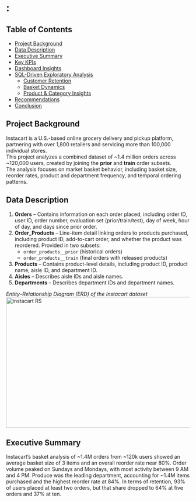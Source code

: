 # :
## Table of Contents
- [Project Background](#project-background)
- [Data Description](#data-descrption)
- [Executive Summary](#executive-summary)
- [Key KPIs](#key-kpis)
- [Dashboard Insights](#dashboard-insights)
- [SQL-Driven Exploratory Analysis](#sql-driven-exploratory-analysis)
  - [Customer Retention](#customer-retention)
  - [Basket Dynamics](#basket-dynamics)
  - [Product & Category Insights](#product--category-insights)
- [Recommendations](#recommendations)
- [Conclusion](#conclusion)

## Project Background
Instacart is a U.S.-based online grocery delivery and pickup platform, partnering with over 1,800 retailers and servicing more than 100,000 individual stores.  
This project analyzes a combined dataset of ~1.4 million orders across ~120,000 users, created by joining the **prior** and **train** order subsets.  
The analysis focuses on market basket behavior, including basket size, reorder rates, product and department frequency, and temporal ordering patterns.  

## Data Description
1. **Orders** – Contains information on each order placed, including order ID, user ID, order number, evaluation set (prior/train/test), day of week, hour of day, and days since prior order.  
2. **Order_Products** – Line-item detail linking orders to products purchased, including product ID, add-to-cart order, and whether the product was reordered. Provided in two subsets:  
   - `order_products__prior` (historical orders)  
   - `order_products__train` (final orders with released products)  
3. **Products** – Contains product-level details, including product ID, product name, aisle ID, and department ID.  
4. **Aisles** – Describes aisle IDs and aisle names.  
5. **Departments** – Describes department IDs and department names.
   
*Entity–Relationship Diagram (ERD) of the Instacart dataset*
<img width="584" height="357" alt="instacart RS" src="https://github.com/user-attachments/assets/4b13e6ee-a591-4d98-a717-e6796a613061" />

## Executive Summary
Instacart’s basket analysis of ~1.4M orders from ~120k users showed an average basket size of 3 items and an overall reorder rate near 80%. Order volume peaked on Sundays and Mondays, with most activity between 9 AM and 4 PM. Produce was the leading department, accounting for ~1.4M items purchased and the highest reorder rate at 84%. In terms of retention, 93% of users placed at least two orders, but that share dropped to 64% at five orders and 37% at ten.
